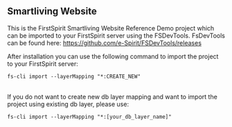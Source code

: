 Smartliving Website
--------------------

This is the FirstSpirit Smartliving Website Reference Demo project which can be imported to your FirstSpirit server using the FSDevTools. FsDevTools can be found here: https://github.com/e-Spirit/FSDevTools/releases<br/>

After installation you can use the following command to import the project to your FirstSpirit server:

`fs-cli import --layerMapping "*:CREATE_NEW"`<br/><br/>

If you do not want to create new db layer mapping and want to import the project using existing db layer, please use:

`fs-cli import --layerMapping "*:[your_db_layer_name]"`